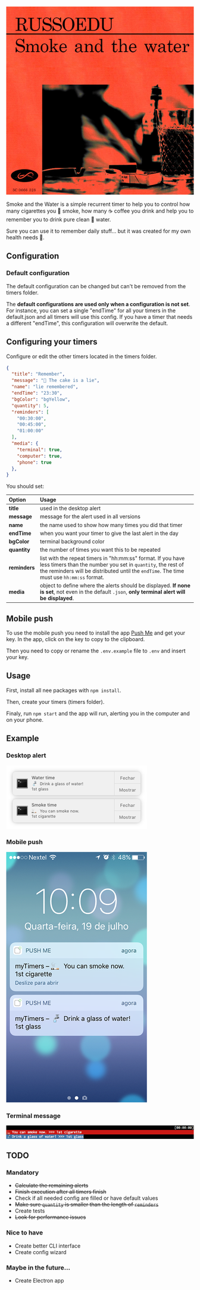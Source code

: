 ![](./README/smoke-and-the-water.jpg)

Smoke and the Water is a simple recurrent timer to help you to control how many cigarettes you 🚬 smoke, how many ☕️ coffee you drink and help you to remember you to drink pure clean 🚰 water.

Sure you can use it to remember daily stuff… but it was created for my own health needs 😬.

## Configuration

### Default configuration

The default configuration can be changed but can't be removed from the timers folder.

The **default configurations are used only when a configuration is not set**. For instance, you can set a single "endTime" for all your timers in the default.json and all timers will use this config. If you have a timer that needs a different "endTime", this configuration will overwrite the default.

## Configuring your timers

Configure or edit the other timers located in the timers folder.

```json
{
  "title": "Remember",
  "message": "🍰 The cake is a lie",
  "name": "lie remembered",
  "endTime": "23:30",
  "bgColor": "bgYellow",
  "quantity": 5,
  "reminders": [
    "00:30:00",
    "00:45:00",
    "01:00:00"
  ],
  "media": {
    "terminal": true,
    "computer": true,
    "phone": true
  },
}
```
You should set:

| Option        | Usage |
| :------------ | :------------- |
| **title**     | used in the desktop alert |
| **message**   | message for the alert used in all versions |
| **name**      | the name used to show how many times you did that timer |
| **endTime**   | when you want your timer to give the last alert in the day |
| **bgColor**   | terminal background color |
| **quantity**  | the number of times you want this to be repeated |
| **reminders** | list with the repeat timers in "hh:mm:ss" format. If you have less timers than the number you set in `quantity`, the rest of the reminders will be distributed until the `endTime`. The time must use `hh:mm:ss` format. |
| **media**     | object to define where the alerts should be displayed. **If none is set**, not even in the default `.json`, **only terminal alert will be displayed**. |

## Mobile push
To use the mobile push you need to install the app [Push Me](http://pushme.jagcesar.se) and get your key. In the app, click on the key to copy to the clipboard.

Then you need to copy or rename the `.env.example` file to `.env` and insert your key.


## Usage

First, install all nee packages with `npm install`.

Then, create your timers (timers folder).

Finaly, run `npm start` and the app will run, alerting you in the computer and on your phone.

## Example
### Desktop alert
![Alert example](./README/alert.png)
### Mobile push
![Alert example](./README/mobile.png)
### Terminal message
![Alert example](./README/terminal.png)

## TODO

### Mandatory

- ~~Calculate the remaining alerts~~
- ~~Finish execution after all timers finish~~
- Check if all needed config are filled or have default values
- ~~Make sure `quantity` is smaller than the length of `reminders`~~
- Create tests
- ~~Look for performance issues~~

### Nice to have

- Create better CLI interface
- Create config wizard

### Maybe in the future…

- Create Electron app
